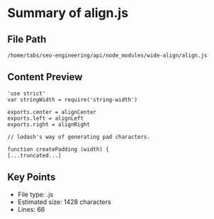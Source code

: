 # Summary of align.js
  
## File Path
`/home/tabs/seo-engineering/api/node_modules/wide-align/align.js`

## Content Preview
```
'use strict'
var stringWidth = require('string-width')

exports.center = alignCenter
exports.left = alignLeft
exports.right = alignRight

// lodash's way of generating pad characters.

function createPadding (width) {
[...truncated...]
```

## Key Points
- File type: .js
- Estimated size: 1428 characters
- Lines: 66
